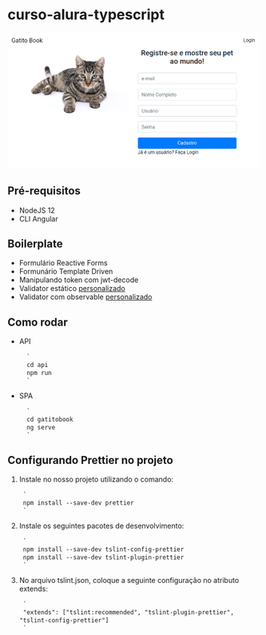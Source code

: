 # curso-alura-typescript

![image](resources/tela.png)

## Pré-requisitos

- NodeJS 12
- CLI Angular

## Boilerplate

- Formulário Reactive Forms
- Formunário Template Driven
- Manipulando token com jwt-decode
- Validator estático [personalizado](gatitobook/src/app/home/new-user/lowercase.validator.ts)
- Validator com observable [personalizado](gatitobook/src/app/home/new-user/userExists.service.ts)

## Como rodar

- API

        `
        cd api
        npm run
        `

- SPA

        `
        cd gatitobook
        ng serve
        `

## Configurando Prettier no projeto

1) Instale no nosso projeto utilizando o comando:

        `
        npm install --save-dev prettier
        `

2) Instale os seguintes pacotes de desenvolvimento:

        `
        npm install --save-dev tslint-config-prettier
        npm install --save-dev tslint-plugin-prettier
        `

3) No arquivo tslint.json, coloque a seguinte configuração no atributo extends:

        `
        "extends": ["tslint:recommended", "tslint-plugin-prettier", "tslint-config-prettier"]
        `
